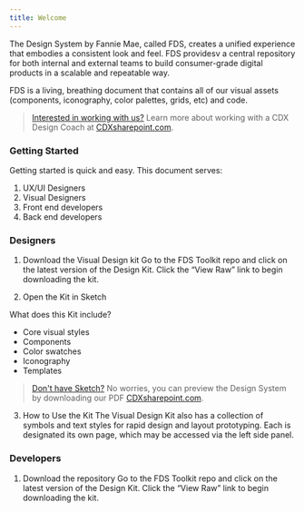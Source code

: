```yaml
---
title: Welcome
---
```


The Design System by Fannie Mae, called FDS, creates a unified experience that embodies a consistent look and feel. FDS providesv a central repository for both internal and external teams to build consumer-grade digital products in a scalable and repeatable way. 

FDS is a living, breathing document that contains all of our visual assets (components, iconography, color palettes, grids, etc) and code.

> [Interested in working with us?](http://example.com/signup) Learn more about working with a CDX Design Coach at [CDXsharepoint.com](http://cdxsharepoint.com/).

### Getting Started

Getting started is quick and easy. This document serves:

1. UX/UI Designers
2. Visual Designers
3. Front end developers
4. Back end developers


### Designers

1. Download the Visual Design kit
Go to the FDS Toolkit repo and click on the latest version of the Design Kit. Click the “View Raw” link to begin downloading the kit.

2. Open the Kit in Sketch

What does this Kit include?

* Core visual styles
* Components 
* Color swatches 
* Iconography
* Templates


> [Don't have Sketch?](http://example.com/signup) No worries, you can preview the Design System by downloading our PDF [CDXsharepoint.com](http://cdxsharepoint.com/).

3. How to Use the Kit
The Visual Design Kit also has a collection of symbols and text styles for rapid design and layout prototyping. Each is designated its own page, which may be accessed via the left side panel.


### Developers

1. Download the repository
Go to the FDS Toolkit repo and click on the latest version of the Design Kit. Click the “View Raw” link to begin downloading the kit.

